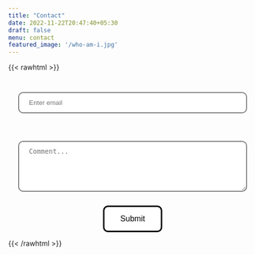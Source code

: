 ```yaml
---
title: "Contact"
date: 2022-11-22T20:47:40+05:30
draft: false
menu: contact 
featured_image: '/who-am-i.jpg'
---
```


{{< rawhtml >}}

<style>
.form-control {
  width: 100%;
  padding: 12px 20px;
  margin: 8px 0;
  display: inline-block;
  border: 1px solid #ccc;
  border-radius: 4px;
  box-sizing: border-box;
  border-radius: 10px;
  border: 2px solid grey;
}

.form-group {
  border-radius: 5px;
  padding: 20px;
}

button {
  background-color: white; /* Green */
  border: 3px solid black;
  color: black;
  padding: 15px 32px;
  text-align: center;
  text-decoration: none;
  display: inline-block;
  font-size: 16px;
	border-radius: 10px;
}

button:hover {
	
	background-color: black;
	color: white;
	transition: ease 5;
}

input:hover, textarea:hover {
	border: 2px solid black
}

input:focus, #comment {
outline: none ;
}

.text-center{
text-align: center;
}

</style>

<form>
  <div class="form-group">
    <input type="email" class="form-control" id="exampleInputEmail1" aria-describedby="emailHelp" placeholder="Enter email">
  </div>
  <div class="form-group">
  <!--<label for="comment">Comment:</label> -->
  <textarea class="form-control" rows="5" id="comment" placeholder="Comment..." ></textarea>
 </div>  
<div class="text-center"> 
 <button type="submit" class="btn btn-primary">Submit</button>
</div>
</form>


<!--
<form action={FORM_ENDPOINT} method="POST" target="_blank">

  <div class="mb-3 pt-0">

    <input type="text" placeholder="Your name" name="name" required />

  </div>

  <div class="mb-3 pt-0">

    <input type="email" placeholder="Email" name="email" required />

  </div>

  <div class="mb-3 pt-0">

    <textarea placeholder="Your message" name="message" required></textarea>

  </div>

  <div class="mb-3 pt-0">

    <button type="submit">Send a message</button>

  </div>

</form>
-->
{{< /rawhtml >}}
